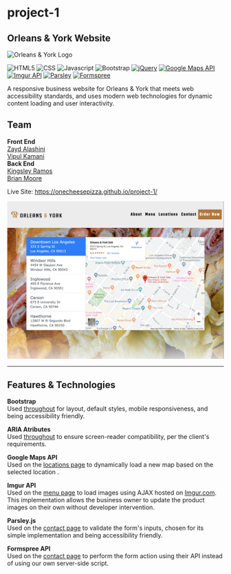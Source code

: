 # project-1
## Orleans & York Website
![Orleans & York Logo](assets/images/Logo.png)

![HTML5](https://img.shields.io/badge/HTML5-orange)
![CSS](https://img.shields.io/badge/CSS-blue)
![Javascript](https://img.shields.io/badge/Javascript-yellow)
![Bootstrap](https://img.shields.io/badge/Bootstrap-purple)
[![jQuery](https://img.shields.io/badge/jQuery-blue)](https://jquery.com/)
[![Google Maps API](https://img.shields.io/badge/Google%20Maps%20API%20-grey)](https://developers.google.com/maps/documentation)
[![Imgur API](https://img.shields.io/badge/Imgur%20API-green)](https://apidocs.imgur.com/)
[![Parsley](https://img.shields.io/badge/Parsley-blue)](https://parsleyjs.org/)
[![Formspree](https://img.shields.io/badge/Formspree-red)](https://formspree.io/)  

A responsive business website for Orleans & York that meets web accessibility standards, and uses modern web technologies for dynamic content loading and user interactivity.  

## Team
**Front End**  
[Zayd Alashini](https://github.com/zaydalashini)  
[Vipul Kamani](https://github.com/Vipulkamani14)  
**Back End**   
[Kingsley Ramos](https://github.com/kingsleyramos)  
[Brian Moore](https://github.com/onecheesepizza)  

Live Site: https://onecheesepizza.github.io/project-1/

![Screenshot](assets/images/project1-screenshot.png)

***

## Features & Technologies 
**Bootstrap**  
Used [throughout](https://onecheesepizza.github.io/project-1/index.html) for layout, default styles, mobile responsiveness, and being accessibility friendly.  

**ARIA Atributes**  
Used [throughout](https://onecheesepizza.github.io/project-1/index.html) to ensure screen-reader compatibility, per the client's requirements.

**Google Maps API**  
Used on the [locations page](https://onecheesepizza.github.io/project-1/locations.html) to dynamically load a new map based on the selected location  .

**Imgur API**  
Used on the [menu page](https://onecheesepizza.github.io/project-1/menu.html) to load images using AJAX hosted on [Imgur.com](https://imgur.com/). This implementation allows the business owner to update the product images on their own without developer intervention.  

**Parsley.js**  
Used on the [contact page](https://onecheesepizza.github.io/project-1/contact.html) to validate the form's inputs, chosen for its simple implementation and being accessibility friendly.  

**Formspree API**  
Used on the [contact page](https://onecheesepizza.github.io/project-1/contact.html) to perform the form action using their API instead of using our own server-side script. 